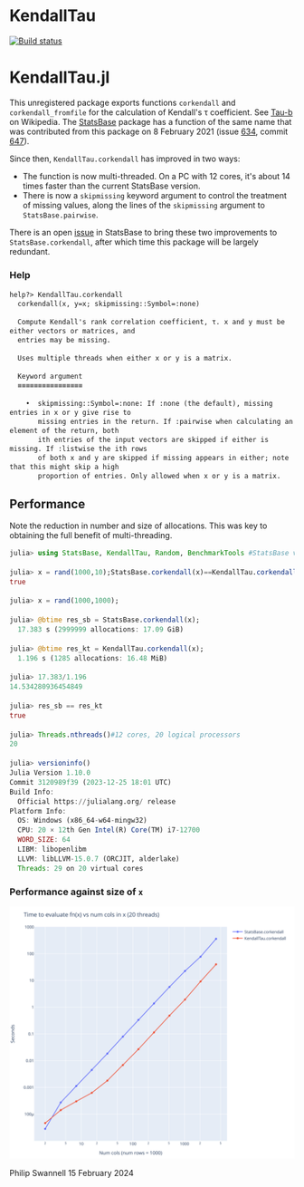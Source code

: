 # KendallTau

  [![Build status](https://github.com/PGS62/KendallTau.jl/workflows/CI/badge.svg)](https://github.com/PGS62/KendallTau.jl/actions?query=workflow%3ACI+branch%3Amain)

# KendallTau.jl

This unregistered package exports functions `corkendall` and `corkendall_fromfile` for the calculation of Kendall's τ coefficient. See [Tau-b](https://en.wikipedia.org/wiki/Kendall_rank_correlation_coefficient) on Wikipedia. The [StatsBase](https://github.com/JuliaStats/StatsBase.jl) package has a function of the same name that was contributed from this package on 8 February 2021 (issue [634](https://github.com/JuliaStats/StatsBase.jl/issues/634), commit [647](https://github.com/JuliaStats/StatsBase.jl/commit/11ac5b596405367b3217d3d962e22523fef9bb0d)).

Since then, `KendallTau.corkendall` has improved in two ways:

- The function is now multi-threaded. On a PC with 12 cores, it's about 14 times faster than the current StatsBase version.
- There is now a `skipmissing` keyword argument to control the treatment of missing values, along the lines of the `skipmissing` argument to `StatsBase.pairwise`.

There is an open [issue](https://github.com/JuliaStats/StatsBase.jl/issues/849) in StatsBase to bring these two improvements to `StatsBase.corkendall`, after which time this package will be largely redundant.

### Help
```
help?> KendallTau.corkendall
  corkendall(x, y=x; skipmissing::Symbol=:none)

  Compute Kendall's rank correlation coefficient, τ. x and y must be either vectors or matrices, and
  entries may be missing.

  Uses multiple threads when either x or y is a matrix.

  Keyword argument
  ≡≡≡≡≡≡≡≡≡≡≡≡≡≡≡≡

    •  skipmissing::Symbol=:none: If :none (the default), missing entries in x or y give rise to
       missing entries in the return. If :pairwise when calculating an element of the return, both
       ith entries of the input vectors are skipped if either is missing. If :listwise the ith rows
       of both x and y are skipped if missing appears in either; note that this might skip a high
       proportion of entries. Only allowed when x or y is a matrix.
```

## Performance
Note the reduction in number and size of allocations. This was key to obtaining the full benefit of multi-threading.
```julia
julia> using StatsBase, KendallTau, Random, BenchmarkTools #StatsBase v0.34.2

julia> x = rand(1000,10);StatsBase.corkendall(x)==KendallTau.corkendall(x)#compile
true

julia> x = rand(1000,1000);

julia> @btime res_sb = StatsBase.corkendall(x);
  17.383 s (2999999 allocations: 17.09 GiB)

julia> @btime res_kt = KendallTau.corkendall(x);
  1.196 s (1285 allocations: 16.48 MiB)

julia> 17.383/1.196
14.534280936454849

julia> res_sb == res_kt
true

julia> Threads.nthreads()#12 cores, 20 logical processors
20

julia> versioninfo()
Julia Version 1.10.0
Commit 3120989f39 (2023-12-25 18:01 UTC)
Build Info:
  Official https://julialang.org/ release
Platform Info:
  OS: Windows (x86_64-w64-mingw32)
  CPU: 20 × 12th Gen Intel(R) Core(TM) i7-12700
  WORD_SIZE: 64
  LIBM: libopenlibm
  LLVM: libLLVM-15.0.7 (ORCJIT, alderlake)
  Threads: 29 on 20 virtual cores
```

### Performance against size of `x`
<img width="800" alt="image" src="plots/KendallTau vs StatsBase corkendall speed on 12 core 20 thread.svg">


Philip Swannell
15 February 2024
